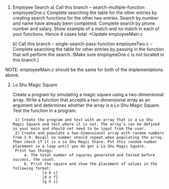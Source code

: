 1) Employee Search
    a) Call this branch – search-multiple-function
    employeeOne.c Complete searching the table for the other entries by creating search functions for the other two entries. Search by number and name have already been completed. Complete search by phone number and salary.   Show example of a match and no match in each of your functions. Hence 4 cases total ->Update employeeMain.c

    b) Call this branch – single-search-pass-function
    employeeTwo.c – Complete searching the table for other entries by passing in the function that will perform the search. (Make sure employeeOne.c is not located in this branch.) 

NOTE: employeeMain.c should be the same for both of the implementations above.

2) Lo Shu Magic Square

    Create a program by simulating a magic square using a two-dimensional array. Write a function that accepts a two-dimensional array as an argument and determines whether the array is a Lo Shu Magic Square. Test the function in a program. 

        1) Create the program and test with an array that is a Lo Shu Magic Square and test where it is not. The array’s can be defined in your main and should not need to be input from the user.
        2) Create and populate a two-dimensional array with random numbers from 1-9. Recall no number should repeat when populating the array. Then check if it is a Lo Shu Magic Share. Put this random number placement in a loop until you do get a Lo Shu Magic Square.  
        Print two things:
            a. The total number of squares generated and tested before success, the count.
            b. Print the square and show the placement of values in the following format:
                    [a b c]
                    [d e f]
                    [g h i]
          